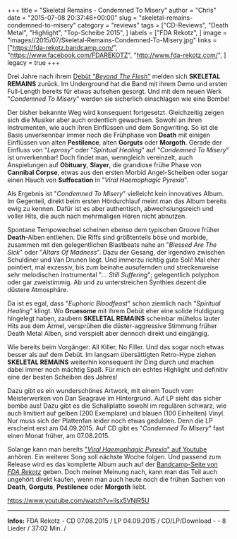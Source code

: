 +++
title = "Skeletal Remains - Condemned To Misery"
author = "Chris"
date = "2015-07-08 20:37:46+00:00"
slug = "skeletal-remains-condemned-to-misery"
category = "reviews"
tags = ["CD-Reviews", "Death Metal", "Highlight", "Top-Scheibe 2015", ]
labels = ["FDA Rekotz", ]
image = "images//2015/07/Skeletal-Remains-Condemned-To-Misery.jpg"
links = ["https://fda-rekotz.bandcamp.com/", "https://www.facebook.com/FDAREKOTZ", "http://www.fda-rekotz.com/", ]
legacy = true
+++





Drei Jahre nach ihrem <a href="http://necroslaughter.de/2012/11/skeletal-remains-beyond-the-flesh/">Debüt "_Beyond The Flesh_"</a> melden sich **SKELETAL REMAINS** zurück. Im Underground hat die Band mit ihrem Demo und ersten Full-Length bereits für etwas aufsehen gesorgt. Und mit dem neuen Werk "_Condemned To Misery_" werden sie sicherlich einschlagen wie eine Bombe!

Der bisher bekannte Weg wird konsequent fortgesetzt. Gleichzeitig zeigen sich die Musiker aber auch ordentlich gewachsen. Sowohl an ihren Instrumenten, wie auch ihren Einflüssen und dem Songwriting. So ist die Basis unverkennbar immer noch die Frühphase von **Death** mit einigen Einflüssen von alten **Pestilence**, alten **Gorguts** oder **Morgoth**. Gerade der Einfluss von "_Leprosy_" oder "_Spiritual Healing_" auf "_Condemned To Misery_" ist unverkennbar! Doch findet man, wenngleich vereinzelt, auch Anspielungen auf **Obituary**, **Slayer**, die grandiose frühe Phase von **Cannibal Corpse**, etwas aus den ersten Morbid Angel-Scheiben oder sogar einen Hauch von **Suffocation** in "_Viral Haemophagic Pyrexia_".

Als Ergebnis ist "_Condemned To Misery_" vielleicht kein innovatives Album. Im Gegenteil, direkt beim ersten Hördurchlauf meint man das Album bereits ewig zu kennen. Dafür ist es aber authentisch, abwechslungsreich und voller Hits, die auch nach mehrmaligen Hören nicht abnutzen.

Spontane Tempowechsel scheinen ebenso dem typischen Groove früher **Death**-Alben entliehen. Die Riffs sind größtenteils böse und morbide, zusammen mit den gelegentlichen Blastbeats nahe an "_Blessed Are The Sick_" oder "_Altars Of Madness_". Dazu der Gesang, der irgendwo zwischen Schuldiner und Van Drunen liegt. Und immerzu richtig gute Soli! Mal eher pointiert, mal exzessiv, bis zum beinahe ausufernden und streckenweise sehr melodischen Instrumental "_... Still Suffering_"; gelegentlich polyphon oder gar zweistimmig. Ab und zu unterstreichen Synthies dezent die düstere Atmosphäre.

Da ist es egal, dass "_Euphoric Bloodfeast_" schon ziemlich nach "_Spiritual Healing_" klingt. Wo **Gruesome** mit ihrem Debüt eher eine solide Huldigung hingelegt haben, zaubern **SKELETAL REMAINS** scheinbar mühelos lauter Hits aus dem Ärmel, versprühen die düster-aggressive Stimmung früher Death Metal Alben, sind verspielt aber dennoch direkt und eingängig.

Wie bereits beim Vorgänger: All Killer, No Filler. Und das sogar noch etwas besser als auf dem Debüt. Im langsam übersättigten Retro-Hype ziehen **SKELETAL REMAINS** weiterhin konsequent ihr Ding durch und machen dabei immer noch mächtig Spaß. Für mich ein echtes Highlight und definitiv eine der besten Scheiben des Jahres!

Dazu gibt es ein wunderschönes Artwork, mit einem Touch vom Meisterwerken von Dan Seagrave im Hintergrund. Auf LP sieht das sicher bombe aus! Dazu gibt es die Schallplatte sowohl im regulären schwarz, wie auch limitiert auf gelben (200 Exemplare) und blauen (100 Einheiten) Vinyl. Nur muss sich der Plattenfan leider noch etwas gedulden. Denn die LP erscheint erst am 04.09.2015. Auf CD gibt es "_Condemned To Misery_" fast einen Monat früher, am 07.08.2015.

Solange kann man bereits <a href="https://www.youtube.com/watch?v=ilsx5VNjR5U">"_Viral Haemophagic Pyrexia_" auf Youtube</a> anhören. Ein weiterer Song soll nächste Woche folgen. Und passend zum Release wird es das komplette Album auch auf der <a href="https://fda-rekotz.bandcamp.com/">Bandcamp-Seite von _FDA Rekotz_</a> geben. Doch meiner Meinung nach, kann man das Teil auch ungehört direkt kaufen, wenn man auch heute noch die frühen Sachen von **Death**, **Gorguts**, **Pestilence** oder **Morgoth** liebt.

https://www.youtube.com/watch?v=ilsx5VNjR5U



---
**Infos:**
FDA Rekotz - CD 07.08.2015 / LP 04.09.2015 / 
CD/LP/Download - - 8 Lieder / 37:02 Min. / 
